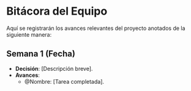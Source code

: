 # Bitácora del Equipo

Aquí se registrarán los avances relevantes del proyecto
anotados de la siguiente manera:

## Semana 1 (Fecha)
- **Decisión**: [Descripción breve].
- **Avances**:  
  - @Nombre: [Tarea completada].